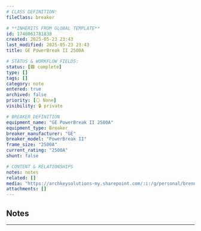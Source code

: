 ```yaml
---
# CLASS DEFINITION:
fileClass: breaker

# **INHERITS FROM GLOBAL TEMPLATE**
id: 1748061781838
created: 2025-05-23 23:43
last_modified: 2025-05-23 23:43
title: GE PowerBreak II 2500A

# STATUS & WORKFLOW FIELDS:
status: [🟩 complete]
type: []
tags: []
category: note
entered: true
archived: false
priority: [⚪ None]
visibility: 🔒 private

# BREAKER DEFINITION
equipment_name: "GE PowerBreak II 2500A"
equipment_type: Breaker
breaker_manufacturer: "GE"
breaker_model: "PowerBreak II"
frame_size: "2500A"
current_rating: "2500A"
shunt: false

# CONTENT & RELATIONSHIPS
notes: notes
related: []
media: "https://archkeysolutions-my.sharepoint.com/:i:/g/personal/brennan_salibrici_prokey_com/Eef2bxbIFstDhvHz_0OBv-IBOcc1z79jbSZhfobv8l0jgQ?e=P7dxYt"
attachments: []
---
```


## Notes
---

